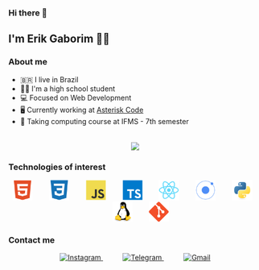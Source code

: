 ### Hi there 👋
## I'm Erik Gaborim 👨‍💻

### About me 

- 🇧🇷 I live in Brazil
- 👨‍🎓 I'm a high school student
- 💻 Focused on Web Development
- 🖥️ Currently working at [Asterisk Code](https://github.com/asterisk-code)
- 📖 Taking computing course at IFMS - 7th semester

</br>

<div align="center">
    <img align="center" height="165px" src="https://github-readme-stats.vercel.app/api?username=erikgaborim&count_private=true&show_icons=true&custom_title=Github%20Stats&hide=issues&theme=react"/>
</div>

### Technologies of interest

<div align="center">
    <img height="40" src="https://raw.githubusercontent.com/devicons/devicon/master/icons/html5/html5-plain.svg">
    &ensp;&nbsp;&emsp;
    <img height="40" src="https://raw.githubusercontent.com/devicons/devicon/master/icons/css3/css3-plain.svg">
    &ensp;&nbsp;&emsp;
    <img height="40" src="https://raw.githubusercontent.com/devicons/devicon/master/icons/javascript/javascript-original.svg">
    &ensp;&nbsp;&emsp;
    <img height="40" src="https://raw.githubusercontent.com/devicons/devicon/master/icons/typescript/typescript-original.svg">
    &ensp;&nbsp;&emsp;
    <img height="40" src="https://raw.githubusercontent.com/devicons/devicon/master/icons/react/react-original.svg">
    &ensp;&nbsp;&emsp;
    <img height="40" src="https://raw.githubusercontent.com/devicons/devicon/master/icons/ionic/ionic-original.svg">
    &ensp;&nbsp;&emsp;
    <img height="40" src="https://raw.githubusercontent.com/devicons/devicon/master/icons/python/python-original.svg">
    &ensp;&nbsp;&emsp;
    <img height="40" src="https://raw.githubusercontent.com/devicons/devicon/master/icons/linux/linux-original.svg">
    &ensp;&nbsp;&emsp;
    <img height="40" src="https://raw.githubusercontent.com/devicons/devicon/master/icons/git/git-original.svg">
</div>


### Contact me

<p align="center">
    <a href="https://www.instagram.com/erikgfp">
        <img alt="Instagram" src="https://img.shields.io/badge/Instagram-%23E4405F.svg?style=for-the-badge&logo=Instagram&logoColor=white"/>
    </a>
    &nbsp;&nbsp;&nbsp;&nbsp;&nbsp;&nbsp;&nbsp;&nbsp;&nbsp;
    <a href="https://t.me/erikgaborim">
        <img alt="Telegram" src="https://img.shields.io/badge/Telegram-2CA5E0?style=for-the-badge&logo=telegram&logoColor=white"/>
    </a>
    &nbsp;&nbsp;&nbsp;&nbsp;&nbsp;&nbsp;&nbsp;&nbsp;&nbsp;
    <a href="mailto:erikgfp@gmail.com">
      <img alt="Gmail" src="https://img.shields.io/badge/Gmail-D14836?style=for-the-badge&logo=gmail&logoColor=white"/>
    </a>
</p>
